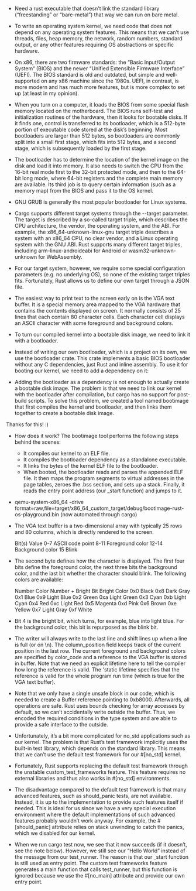- Need a rust executable that doesn't link the standard library (“freestanding” or “bare-metal”) that way we can run on bare metal.

- To write an operating system kernel, we need code that does not depend on any operating system features. This means that we can’t use threads, files, heap memory, the network, random numbers, standard output, or any other features requiring OS abstractions or specific hardware.

- On x86, there are two firmware standards: the “Basic Input/Output System“ (BIOS) and the newer “Unified Extensible Firmware Interface” (UEFI). The BIOS standard is old and outdated, but simple and well-supported on any x86 machine since the 1980s. UEFI, in contrast, is more modern and has much more features, but is more complex to set up (at least in my opinion).

- When you turn on a computer, it loads the BIOS from some special flash memory located on the motherboard. The BIOS runs self-test and initialization routines of the hardware, then it looks for bootable disks. If it finds one, control is transferred to its bootloader, which is a 512-byte portion of executable code stored at the disk’s beginning. Most bootloaders are larger than 512 bytes, so bootloaders are commonly split into a small first stage, which fits into 512 bytes, and a second stage, which is subsequently loaded by the first stage.

- The bootloader has to determine the location of the kernel image on the disk and load it into memory. It also needs to switch the CPU from the 16-bit real mode first to the 32-bit protected mode, and then to the 64-bit long mode, where 64-bit registers and the complete main memory are available. Its third job is to query certain information (such as a memory map) from the BIOS and pass it to the OS kernel.

- GNU GRUB is generally the most popular bootloader for Linux systems.

- Cargo supports different target systems through the --target parameter. The target is described by a so-called target triple, which describes the CPU architecture, the vendor, the operating system, and the ABI. For example, the x86_64-unknown-linux-gnu target triple describes a system with an x86_64 CPU, no clear vendor, and a Linux operating system with the GNU ABI. Rust supports many different target triples, including arm-linux-androideabi for Android or wasm32-unknown-unknown for WebAssembly.

- For our target system, however, we require some special configuration parameters (e.g. no underlying OS), so none of the existing target triples fits. Fortunately, Rust allows us to define our own target through a JSON file.

- The easiest way to print text to the screen early on is the VGA text buffer. It is a special memory area mapped to the VGA hardware that contains the contents displayed on screen. It normally consists of 25 lines that each contain 80 character cells. Each character cell displays an ASCII character with some foreground and background colors.

- To turn our compiled kernel into a bootable disk image, we need to link it with a bootloader.

- Instead of writing our own bootloader, which is a project on its own, we use the bootloader crate. This crate implements a basic BIOS bootloader without any C dependencies, just Rust and inline assembly. To use it for booting our kernel, we need to add a dependency on it:


- Adding the bootloader as a dependency is not enough to actually create a bootable disk image. The problem is that we need to link our kernel with the bootloader after compilation, but cargo has no support for post-build scripts. To solve this problem, we created a tool named bootimage that first compiles the kernel and bootloader, and then links them together to create a bootable disk image.

Thanks for this! :)

- How does it work?
    The bootimage tool performs the following steps behind the scenes:

    - It compiles our kernel to an ELF file.
    - It compiles the bootloader dependency as a standalone executable.
    - It links the bytes of the kernel ELF file to the bootloader.
    - When booted, the bootloader reads and parses the appended ELF file. It then maps the program segments to virtual addresses in the page tables, zeroes the .bss section, and sets up a stack. Finally, it reads the entry point address (our _start function) and jumps to it.

- qemu-system-x86_64 -drive format=raw,file=target/x86_64_custom_target/debug/bootimage-rust-os-playground.bin (now automated through cargo)

- The VGA text buffer is a two-dimensional array with typically 25 rows and 80 columns, which is directly rendered to the screen.
    
    Bit(s)	Value
    0-7	    ASCII code point
    8-11	Foreground color
    12-14	Background color
    15	    Blink

- The second byte defines how the character is displayed. The first four bits define the foreground color, the next three bits the background color, and the last bit whether the character should blink. The following colors are available:

    Number	Color	    Number + Bright Bit	  Bright Color
    0x0	    Black	    0x8	                  Dark Gray
    0x1	    Blue	    0x9	                  Light Blue
    0x2	    Green	    0xa	                  Light Green
    0x3	    Cyan	    0xb	                  Light Cyan
    0x4	    Red	        0xc	                  Light Red
    0x5	    Magenta	    0xd	                  Pink
    0x6	    Brown	    0xe	                  Yellow
    0x7	    Light Gray	0xf	                  White

- Bit 4 is the bright bit, which turns, for example, blue into light blue. For the background color, this bit is repurposed as the blink bit.

- The writer will always write to the last line and shift lines up when a line is full (or on \n). The column_position field keeps track of the current position in the last row. The current foreground and background colors are specified by color_code and a reference to the VGA buffer is stored in buffer. Note that we need an explicit lifetime here to tell the compiler how long the reference is valid. The 'static lifetime specifies that the reference is valid for the whole program run time (which is true for the VGA text buffer).

- Note that we only have a single unsafe block in our code, which is needed to create a Buffer reference pointing to 0xb8000. Afterwards, all operations are safe. Rust uses bounds checking for array accesses by default, so we can’t accidentally write outside the buffer. Thus, we encoded the required conditions in the type system and are able to provide a safe interface to the outside.

- Unfortunately, it’s a bit more complicated for no_std applications such as our kernel. The problem is that Rust’s test framework implicitly uses the built-in test library, which depends on the standard library. This means that we can’t use the default test framework for our #[no_std] kernel.

- Fortunately, Rust supports replacing the default test framework through the unstable custom_test_frameworks feature. This feature requires no external libraries and thus also works in #[no_std] environments.

- The disadvantage compared to the default test framework is that many advanced features, such as should_panic tests, are not available. Instead, it is up to the implementation to provide such features itself if needed. This is ideal for us since we have a very special execution environment where the default implementations of such advanced features probably wouldn’t work anyway. For example, the #[should_panic] attribute relies on stack unwinding to catch the panics, which we disabled for our kernel.

- When we run cargo test now, we see that it now succeeds (if it doesn’t, see the note below). However, we still see our “Hello World” instead of the message from our test_runner. The reason is that our _start function is still used as entry point. The custom test frameworks feature generates a main function that calls test_runner, but this function is ignored because we use the #[no_main] attribute and provide our own entry point.
